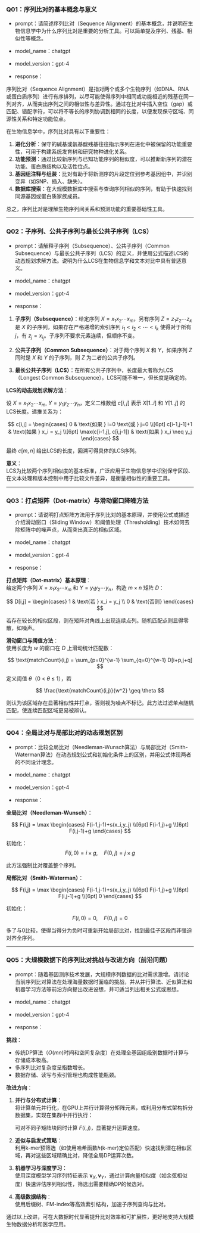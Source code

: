### Q01：序列比对的基本概念与意义
- prompt：请简述序列比对（Sequence Alignment）的基本概念，并说明在生物信息学中为什么序列比对是重要的分析工具。可以简单提及序列、残基、相似性等概念。

- model_name：chatgpt  
- model_version：gpt-4

- response：

序列比对（Sequence Alignment）是指对两个或多个生物序列（如DNA、RNA或蛋白质序列）进行有序排列，以尽可能使得序列中相同或功能相近的残基在同一列对齐，从而突出序列之间的相似性与差异性。通过在比对中插入空位（gap）或匹配、错配字符，可以将不等长的序列协调到相同的长度，以便发现保守区域、同源性关系和特定功能位点。

在生物信息学中，序列比对具有以下重要性：  
1. **进化分析**：保守的碱基或氨基酸残基往往指示序列在进化中被保留的功能重要性，可用于构建系统发育树和研究物种进化关系。  
2. **功能预测**：通过比较新序列与已知功能序列的相似度，可以推断新序列的潜在功能、蛋白质结构以及活性位点。  
3. **基因组注释与组装**：比对有助于将新测序的片段定位到参考基因组中，并识别变异（如SNP、插入、缺失）。  
4. **数据库搜索**：在大规模数据库中搜索与查询序列相似的序列，有助于快速找到同源基因或蛋白质家族成员。

总之，序列比对是理解生物序列间关系和预测功能的重要基础性工具。

---

### Q02：子序列、公共子序列与最长公共子序列（LCS）
- prompt：请解释子序列（Subsequence）、公共子序列（Common Subsequence）与最长公共子序列（LCS）的定义，并使用公式描述LCS的动态规划求解方法。说明为什么LCS在生物信息学和文本对比中具有普适意义。

- model_name：chatgpt  
- model_version：gpt-4

- response：

1. **子序列（Subsequence）**：给定序列 $X = x_1 x_2 \cdots x_m$，另有序列 $Z = z_1 z_2 \cdots z_k$ 是 $X$ 的子序列，如果存在严格递增的索引序列 $i_1 < i_2 < \cdots < i_k$ 使得对于所有 $j$，有 $z_j = x_{i_j}$。子序列不要求元素连续，但顺序不变。

2. **公共子序列（Common Subsequence）**：对于两个序列 $X$ 和 $Y$，如果序列 $Z$ 同时是 $X$ 和 $Y$ 的子序列，则 $Z$ 为二者的公共子序列。

3. **最长公共子序列（LCS）**：在所有公共子序列中，长度最大者称为LCS（Longest Common Subsequence）。LCS可能不唯一，但长度是确定的。

**LCS的动态规划求解方法**：

设 $X = x_1 x_2 \cdots x_m$, $Y = y_1 y_2 \cdots y_n$，定义二维数组 $c[i,j]$ 表示 $X[1..i]$ 和 $Y[1..j]$ 的LCS长度。递推关系为：

$$
c[i,j] = \begin{cases} 
0 & \text{如果 } i=0 \text{或 } j=0 \\[6pt]
c[i-1,j-1]+1 & \text{如果 } x_i = y_j \\[6pt]
\max(c[i-1,j], c[i,j-1]) & \text{如果 } x_i \neq y_j
\end{cases}
$$

最终 $c[m,n]$ 给出LCS的长度，回溯可得具体的LCS序列。

**意义**：  
LCS为比较两个序列相似度的基本标准，广泛应用于生物信息学中识别保守区段、在文本处理和版本控制中用于比较文件差异，是衡量相似性的重要工具。

---

### Q03：打点矩阵（Dot-matrix）与滑动窗口降噪方法
- prompt：请说明打点矩阵方法用于序列比对的基本原理，并使用公式或描述介绍滑动窗口（Sliding Window）和阈值处理（Thresholding）技术如何去除矩阵中的噪声点，从而突出真正的相似区域。

- model_name：chatgpt  
- model_version：gpt-4

- response：

**打点矩阵（Dot-matrix）基本原理**：  
给定两个序列 $X=x_1x_2\cdots x_m$ 和 $Y=y_1y_2\cdots y_n$，构造 $m \times n$ 矩阵 $D$：

$$
D[i,j] = \begin{cases}
1 & \text{若 } x_i = y_j \\
0 & \text{否则}
\end{cases}
$$

若存在较长的相似区段，则在矩阵对角线上出现连续点列。随机匹配点则显得零散，如噪声。

**滑动窗口与阈值方法**：  
使用长度为 $w$ 的窗口在 $D$ 上滑动统计匹配数：

$$
\text{matchCount}(i,j) = \sum_{p=0}^{w-1} \sum_{q=0}^{w-1} D[i+p,j+q]
$$

定义阈值 $\theta$（0 < $\theta$ ≤ 1），若

$$
\frac{\text{matchCount}(i,j)}{w^2} \geq \theta
$$

则认为该区域存在显著相似性并打点，否则视为噪点不标记。此方法过滤单点随机匹配，使连续匹配区域更易被辨认。

---

### Q04：全局比对与局部比对的动态规划区别
- prompt：比较全局比对（Needleman-Wunsch算法）与局部比对（Smith-Waterman算法）在动态规划公式和初始化条件上的区别，并用公式体现两者的不同设计理念。

- model_name：chatgpt  
- model_version：gpt-4

- response：

**全局比对（Needleman-Wunsch）**：

$$
F(i,j) = \max \begin{cases}
F(i-1,j-1)+s(x_i,y_j) \\[6pt]
F(i-1,j)+g \\[6pt]
F(i,j-1)+g
\end{cases}
$$

初始化：  
$$
F(i,0) = i \times g, \quad F(0,j) = j \times g
$$

此方法强制比对覆盖整个序列。

**局部比对（Smith-Waterman）**：

$$
F(i,j) = \max \begin{cases}
F(i-1,j-1)+s(x_i,y_j) \\[6pt]
F(i-1,j)+g \\[6pt]
F(i,j-1)+g \\[6pt]
0
\end{cases}
$$

初始化：  
$$
F(i,0)=0,\quad F(0,j)=0
$$

多了与0比较，使得当得分为负时可重新开始局部比对，找到最佳子区段而非强迫对齐全序列。

---

### Q05：大规模数据下的序列比对挑战与改进方向（前沿问题）
- prompt：随着基因测序技术发展，大规模序列数据的比对需求激增。请讨论当前序列比对算法在处理海量数据时面临的挑战，并从并行算法、近似算法和机器学习方法等前沿方向提出改进设想，并可适当列出相关公式或思想。

- model_name：chatgpt  
- model_version：gpt-4

- response：

**挑战**：  
- 传统DP算法（$O(mn)$时间和空间复杂度）在处理全基因组级别数据时计算与存储成本极高。  
- 多序列比对复杂度呈指数增长。  
- 数据存储、读写与索引管理也构成性能瓶颈。

**改进方向**：
1. **并行与分布式计算**：  
   将计算单元并行化，在GPU上并行计算得分矩阵元素，或利用分布式架构拆分数据集，实现在集群中并行执行：
   
   可对不同子矩阵块同时计算 $F(i,j)$，显著提升运算速度。

2. **近似与启发式策略**：  
   利用k-mer预筛选（如使用哈希函数$h(\text{k-mer})$定位匹配）快速找到潜在相似区域，再对这些区域精确比对，降低全局DP运算次数。

3. **机器学习与深度学习**：  
   使用深度模型学习序列特征表示 $\mathbf{v}_X, \mathbf{v}_Y$，通过计算向量相似度（如余弦相似度）快速评估序列相似性，筛选出需要精确DP的候选对。

4. **高级数据结构**：  
   使用后缀树、FM-index等高效索引结构，加速子序列查询与比对。

通过以上改进，可在大数据时代显著提升比对效率和可扩展性，更好地支持大规模生物数据分析和医学应用。